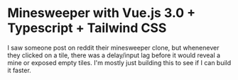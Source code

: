 # Minesweeper with Vue.js 3.0 + Typescript + Tailwind CSS

I saw someone post on reddit their minesweeper clone, but whenenever they clicked on a tile, there was a delay/input lag before it would reveal a mine or exposed empty tiles. I'm mostly just building this to see if I can build it faster.